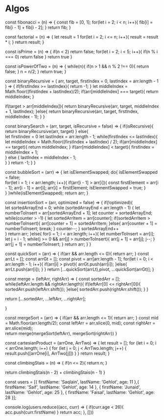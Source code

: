 # Algos

const fibonacci = (n) => {
  const fib = [0, 1];
  for(let i = 2; i < n; i++){
    fib[i] = fib[i - 1] + fib[i - 2];
  }
  return fib;
}

const factorial = (n) => {
  let result = 1
  for(let i = 2; i <= n; i++){
      result = result * i;
  }
  return result;
}

const isPrime = (n) => {
  if(n < 2) return false;
  for(let i = 2; i < 5; i++){
    if(n % i === 0) return false
  }
  return true
}

const isPowerOfTwo = (n) => {
  while(n){
    if(n > 1 && n % 2 !== 0){
      return false;
    }
    n = n/2;
  }
  return true;
}

const binaryRecursive = (
  arr, 
  target, 
  firstIndex = 0, 
  lastIndex = arr.length - 1
  ) => {
  if(firstIndex >= lastIndex){
    return -1;
  }
  let middleIndex = Math.floor((firstIndex + lastIndex)/2);
  if(arr[middleIndex] === target){
    return middleIndex;
  }

  if(target > arr[middleIndex]){
    return binaryRecursive(arr, target, middleIndex + 1, lastIndex);
  }else{
    return binaryRecursive(arr, target, firstIndex, middleIndex - 1);
  }
}

const binarySearch = (arr, target, isRecursive = false) => {
  if(isRecursive){
    return binaryRecursive(arr, target)
  } else{    
  let firstIndex = 0
  let lastIndex = arr.length - 1;
  while(firstIndex <= lastIndex){
    let middleIndex  = Math.floor((firstIndex + lastIndex) / 2);
    if(arr[middleIndex] == target){
      return middleIndex;
    } 
    if(arr[middleIndex] < target){
        firstIndex = middleIndex + 1;      
    } else {
        lastIndex = middleIndex - 1;  
    }
  }
  return -1;
  }
}

const bubbleSort =  (arr) => {
  let isElementSwapped;
  do{
    isElementSwapped = false;    
     for(let i = 1; i < arr.length; i++){
      if(arr[i - 1] > arr[i]){
          const firstElement = arr[i - 1];
          arr[i - 1] =  arr[i];
          arr[i] = firstElement; 
          isElementSwapped = true;
        }  
      }
  }while(isElementSwapped);
  return arr;
}


const insertionSort = (arr, optimized = false) => {
if(!optimized){    
  let sortedArrayEnd = 0;
  while (sortedArrayEnd < arr.length - 1) {
    let numberToInsert = arr[sortedArrayEnd + 1];
    let counter = sortedArrayEnd;
    while(counter > -1) {
      let sortedArrItem = arr[counter];
      if(sortedArrItem > numberToInsert){
        arr[counter + 1] = sortedArrItem;
      }else{
        arr[counter + 1] = numberToInsert;
        break;
      }
      counter--;
    }
      sortedArrayEnd++   
    }
  return arr;
  }else{
    for(i = 1; i < arr.length; i++){
        let numberToInsert = arr[i];
        let j = i - 1;
        while(j >= 0 && arr[j] > numberToInsert){
          arr[j + 1] = arr[j];
          j--;
        }
      arr[j + 1] = numberToInsert;
    }
   return arr;
  }
}

const quickSort = (arr) => {
  if(arr && arr.length <= 0){
      return arr;
  }
  const arrLt = []; 
  const arrGt = [];
  const pivot = arr[arr.length - 1];
  for(let i = 0; i < arr.length - 1; i++){
      if(arr[i] > pivot){
        arrGt.push(arr[i]); 
      }else{
        arrLt.push(arr[i]);
      }
  }
  return [...quickSort(arrLt),pivot, ...quickSort(arrGt)];
}

const merge = (leftArr, rightArr) => {
  const sortedArr = [];
  while(leftArr.length && rightArr.length){
    if(leftArr[0] <= rightArr[0]){      
      sortedArr.push(leftArr.shift());
    }else{
      sortedArr.push(rightArr.shift());
    }
  }

  return [...sortedArr, ...leftArr, ...rightArr];
  
}


const mergeSort = (arr) => {
  if(arr && arr.length <= 1){
    return arr;
  }
  const mid = Math.floor(arr.length/2);
  const leftArr = arr.slice(0, mid);
  const rightArr = arr.slice(mid);  
  return merge(mergeSort(leftArr), mergeSort(rightArr))
}

const cartesianProduct = (arrOne, ArrTwo) => {
  let result = [];
  for (let i = 0; i < arrOne.length; i++) {
    for (let j = 0; j < ArrTwo.length; j++) {
      result.push([arrOne[i], ArrTwo[j]])
    }
  }
  return result;
}

const climbingStais = (n) => {
  if(n <= 2){
      return n;
  }

  return climbingStais(n - 2) +  climbingStais(n - 1)
}


const users = [{
  firstName: 'Saqlain',
  lastName: 'Gehlot',
  age:  11
},{
  firstName: 'Saif',
  lastName: 'Gehlot',
  age: 14
},
  {
  firstName: 'Junaid',
  lastName: 'Gehlot',
  age: 25
},
{
  firstName: 'Faisal',
  lastName: 'Gehlot',
  age: 28
}];

console.log(users.reduce((acc, curr) => {
 if(curr.age < 26){
   acc.push(curr.firstName)
 } 
return acc;
}, []))








